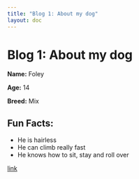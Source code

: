```yaml
---
title: "Blog 1: About my dog"
layout: doc
---
```


# Blog 1: About my dog

**Name:** Foley

**Age:** 14

**Breed:** Mix

## Fun Facts:
- He is hairless
- He can climb really fast
- He knows how to sit, stay and roll over

[link](https://www.aspca.org/)